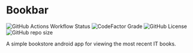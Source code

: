 
# Bookbar

![GitHub Actions Workflow Status](https://img.shields.io/github/actions/workflow/status/marlonlom/bookbar/build.yml)
![CodeFactor Grade](https://img.shields.io/codefactor/grade/github/marlonlom/bookbar)
![GitHub License](https://img.shields.io/github/license/marlonlom/bookbar)
![GitHub repo size](https://img.shields.io/github/repo-size/marlonlom/bookbar)


A simple bookstore android app for viewing the most recent IT books.
